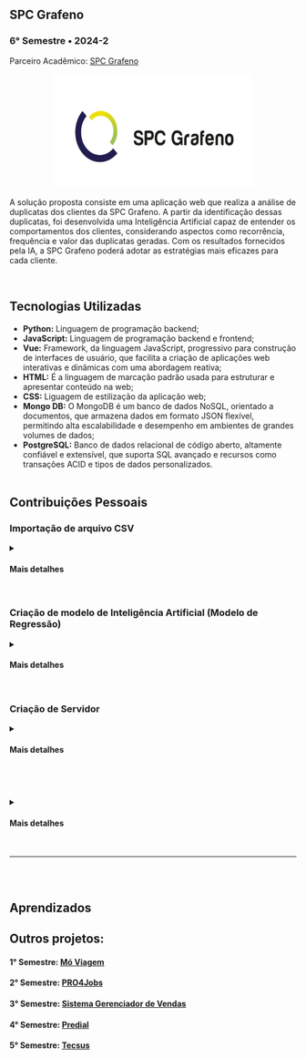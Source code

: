 ## SPC Grafeno
### 6° Semestre • 2024-2
<p>Parceiro Acadêmico: <a href="https://spcgrafeno.com.br/">SPC Grafeno</a></p>
<p align = "center"><img src= "Images/spc.jpeg" width="350" height="200"></p>
<p>A solução proposta consiste em uma aplicação web que realiza a análise de duplicatas dos clientes da SPC Grafeno. A partir da identificação dessas duplicatas, foi desenvolvida uma Inteligência Artificial capaz de entender os comportamentos dos clientes, considerando aspectos como recorrência, frequência e valor das duplicatas geradas. Com os resultados fornecidos pela IA, a SPC Grafeno poderá adotar as estratégias mais eficazes para cada cliente.</p>
<br>

## Tecnologias Utilizadas
* __Python:__ Linguagem de programação backend;
* __JavaScript:__ Linguagem de programação backend e frontend;
* __Vue:__ Framework, da linguagem JavaScript, progressivo para construção de interfaces de usuário, que facilita a criação de aplicações web interativas e dinâmicas com uma abordagem reativa;
* __HTML:__ É a linguagem de marcação padrão usada para estruturar e apresentar conteúdo na web;
* __CSS:__ Liguagem de estilização da aplicação web;
* __Mongo DB:__ O MongoDB é um banco de dados NoSQL, orientado a documentos, que armazena dados em formato JSON flexível, permitindo alta escalabilidade e desempenho em ambientes de grandes volumes de dados;
* __PostgreSQL:__ Banco de dados relacional de código aberto, altamente confiável e extensível, que suporta SQL avançado e recursos como transações ACID e tipos de dados personalizados.
<br><br>

## Contribuições Pessoais
### Importação de arquivo CSV
<p></p>
<details>
<summary><h4>Mais detalhes</h4></summary>
<p></p>
<br>

<p></p>

<p align = "center"><img src= "Images/" width="500" height="300"></p>
  
</details>
<br>

### Criação de modelo de Inteligência Artificial (Modelo de Regressão)
<p></p>
<details>
<summary><h4>Mais detalhes</h4></summary>
<p></p>
<br>

<p></p>

<p align = "center"><img src= "Images/" width="500" height="300"></p>
  
</details>
<br>

### Criação de Servidor
<p></p>
<details>
<summary><h4>Mais detalhes</h4></summary>
<p></p>
<br>

<p></p>

<p align = "center"><img src= "Images/" width="500" height="300"></p>
  
</details>
<br>

<br>

### 
<p></p>
<details>
<summary><h4>Mais detalhes</h4></summary>
<p></p>
<br>

<p></p>

<p align = "center"><img src= "Images/" width="500" height="300"></p>
  
</details>
<br>

<hr></hr>
<br><br>

## Aprendizados

## Outros projetos:

#### 1° Semestre: <a href="https://github.com/lucasetdasilva/PortifolioBancodeDados/blob/main/1Semestre/1Semestre.md">Mó Viagem</a>
#### 2° Semestre: <a href="https://github.com/lucasetdasilva/PortifolioBancodeDados/blob/main/2Semestre/2Semestre.md">PRO4Jobs</a>
#### 3° Semestre: <a href="https://github.com/lucasetdasilva/PortifolioBancodeDados/blob/main/3Semestre/3Semestre.md">Sistema Gerenciador de Vendas</a>
#### 4° Semestre: <a href="https://github.com/lucasetdasilva/PortifolioBancodeDados/blob/main/4Semestre/4Semestre.md">Predial</a>
#### 5° Semestre: <a href="https://github.com/lucasetdasilva/PortifolioBancodeDados/blob/main/5Semestre/5Semestre.md">Tecsus</a>
